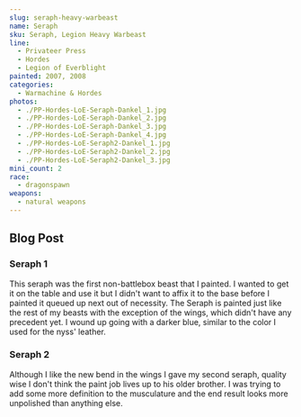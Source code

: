 ```yaml
---
slug: seraph-heavy-warbeast
name: Seraph
sku: Seraph, Legion Heavy Warbeast
line:
  - Privateer Press
  - Hordes
  - Legion of Everblight
painted: 2007, 2008
categories:
  - Warmachine & Hordes
photos:
  - ./PP-Hordes-LoE-Seraph-Dankel_1.jpg
  - ./PP-Hordes-LoE-Seraph-Dankel_2.jpg
  - ./PP-Hordes-LoE-Seraph-Dankel_3.jpg
  - ./PP-Hordes-LoE-Seraph-Dankel_4.jpg
  - ./PP-Hordes-LoE-Seraph2-Dankel_1.jpg
  - ./PP-Hordes-LoE-Seraph2-Dankel_2.jpg
  - ./PP-Hordes-LoE-Seraph2-Dankel_3.jpg
mini_count: 2
race:
  - dragonspawn
weapons:
  - natural weapons
---
```


## Blog Post

### Seraph 1

This seraph was the first non-battlebox beast that I painted. I wanted to get it on the table and use it but I didn't want to affix it to the base before I painted it queued up next out of necessity. The Seraph is painted just like the rest of my beasts with the exception of the wings, which didn't have any precedent yet. I wound up going with a darker blue, similar to the color I used for the nyss' leather.

### Seraph 2

Although I like the new bend in the wings I gave my second seraph, quality wise I don't think the paint job lives up to his older brother. I was trying to add some more definition to the musculature and the end result looks more unpolished than anything else.
